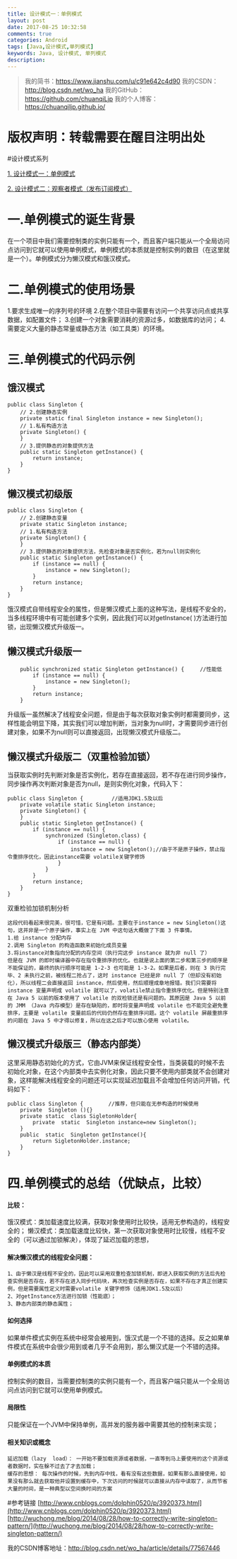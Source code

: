 ```yaml
---
title: 设计模式一：单例模式
layout: post
date: 2017-08-25 10:32:58
comments: true
categories: Android
tags: [Java,设计模式,单列模式]
keywords: Java, 设计模式, 单列模式
description: 
---
```


>我的简书：https://www.jianshu.com/u/c91e642c4d90
我的CSDN：http://blog.csdn.net/wo_ha
我的GitHub：https://github.com/chuanqiLjp
我的个人博客：https://chuanqiljp.github.io/

# 版权声明：转载需要在醒目注明出处

#设计模式系列

[1. 设计模式一：单例模式](http://www.jianshu.com/p/fb3e4ea5be06)

[2. 设计模式二：观察者模式（发布订阅模式）](http://www.jianshu.com/p/f88dca81c56b)



# 一.单例模式的诞生背景
在一个项目中我们需要控制类的实例只能有一个，而且客户端只能从一个全局访问点访问到它就可以使用单例模式，单例模式的本质就是控制实例的数目（在这里就是一个）。单例模式分为懒汉模式和饿汉模式。
# 二.单例模式的使用场景
1.要求生成唯一的序列号的环境
2.在整个项目中需要有访问一个共享访问点或共享数据，如配置文件；
3.创建一个对象需要消耗的资源过多，如数据库的访问；
4.需要定义大量的静态常量或静态方法（如工具类）的环境。
# 三.单例模式的代码示例
## 饿汉模式
```
public class Singleton {
    // 2.创建静态实例
    private static final Singleton instance = new Singleton();
    // 1.私有构造方法
    private Singleton() {
    }
    // 3.提供静态的对象提供方法
    public static Singleton getInstance() {
        return instance;
    }
}
```
## 懒汉模式初级版
```
public class Singleton {
    // 2.创建静态变量
    private static Singleton instance;
    // 1.私有构造方法
    private Singleton() {
    }
    // 3.提供静态的对象提供方法，先检查对象是否实例化，若为null则实例化
    public static Singleton getInstance() {
        if (instance == null) {
            instance = new Singleton();
        }
        return instance;
    }
}
```
饿汉模式自带线程安全的属性，但是懒汉模式上面的这种写法，是线程不安全的，当多线程环境中有可能创建多个实例，因此我们可以对getInstance( )方法进行加锁，出现懒汉模式升级版一。
## 懒汉模式升级版一
```
    public synchronized static Singleton getInstance() {     //性能低
        if (instance == null) {
            instance = new Singleton();
        }
        return instance;
    }
```
升级版一虽然解决了线程安全问题，但是由于每次获取对象实例时都需要同步，这样性能会明显下降，其实我们可以增加判断，当对象为null时，才需要同步进行创建对象，如果不为null则可以直接返回，出现懒汉模式升级版二。
## 懒汉模式升级版二（双重检验加锁）
当获取实例时先判断对象是否实例化，若存在直接返回，若不存在进行同步操作，同步操作再次判断对象是否为null，是则实例化对象，代码入下：
```
public class Singleton {         //适用JDK1.5及以后
    private volatile static Singleton instance;
    private Singleton() {
    }
    public static Singleton getInstance() {
        if (instance == null) {
            synchronized (Singleton.class) {
                if (instance == null) {
                    instance = new Singleton();//由于不是原子操作，禁止指令重排序优化，因此instance需要 volatile关键字修饰
                }
            }
        }
        return instance;
    }
}
```
双重检验加锁机制分析
```
这段代码看起来很完美，很可惜，它是有问题。主要在于instance = new Singleton()这句，这并非是一个原子操作，事实上在 JVM 中这句话大概做了下面 3 件事情。
1.给 instance 分配内存
2.调用 Singleton 的构造函数来初始化成员变量
3.将instance对象指向分配的内存空间（执行完这步 instance 就为非 null 了）
但是在 JVM 的即时编译器中存在指令重排序的优化。也就是说上面的第二步和第三步的顺序是不能保证的，最终的执行顺序可能是 1-2-3 也可能是 1-3-2。如果是后者，则在 3 执行完毕、2 未执行之前，被线程二抢占了，这时 instance 已经是非 null 了（但却没有初始化），所以线程二会直接返回 instance，然后使用，然后顺理成章地报错。我们只需要将 instance 变量声明成 volatile 就可以了，volatile禁止指令重排序优化。但是特别注意在 Java 5 以前的版本使用了 volatile 的双检锁还是有问题的。其原因是 Java 5 以前的 JMM （Java 内存模型）是存在缺陷的，即时将变量声明成 volatile 也不能完全避免重排序，主要是 volatile 变量前后的代码仍然存在重排序问题。这个 volatile 屏蔽重排序的问题在 Java 5 中才得以修复，所以在这之后才可以放心使用 volatile。
```
## 懒汉模式升级版三（静态内部类）
这里采用静态初始化的方式，它由JVM来保证线程安全性，当类装载的时候不去初始化对象，在这个内部类中去实例化对象，因此只要不使用内部类就不会创建对象，这样能解决线程安全的问题还可以实现延迟加载且不会增加任何访问开销，代码如下：
```
public class Singleton {        //推荐，但只能在无参构造的时候使用
    private  Singleton (){}
    private static  class SigletonHolder{
        private  static  Singleton instance=new Singleton();
    }
    public  static  Singleton getInstance(){
        return SigletonHolder.instance;
    }
}
```
# 四.单例模式的总结（优缺点，比较）
#### 比较：
饿汉模式：类加载速度比较满，获取对象使用时比较快，适用无参构造的，线程安全的；
懒汉模式：类加载速度比较快，第一次获取对象使用时比较慢，线程不安全的（可以通过加锁解决），体现了延迟加载的思想，

#### 解决懒汉模式的线程安全问题：
```
1、由于懒汉是线程不安全的，因此可以采用双重检查加锁机制，即进入获取实例的方法后先检查实例是否存在，若不存在进入同步代码块，再次检查实例是否存在，如果不存在才真正创建实例，但是需要属性定义时需要volatile 关键字修饰（适用JDK1.5及以后）
2、对getInstance方法进行加锁（性能底）；
3、静态内部类的静态属性；
```
#### 如何选择
如果单件模式实例在系统中经常会被用到，饿汉式是一个不错的选择。反之如果单件模式在系统中会很少用到或者几乎不会用到，那么懒汉式是一个不错的选择。

#### 单例模式的本质
控制实例的数目，当需要控制类的实例只能有一个，而且客户端只能从一个全局访问点访问到它就可以使用单例模式。
#### 局限性
只能保证在一个JVM中保持单例，高并发的服务器中需要其他的控制来实现；
#### 相关知识或概念
```
延迟加载（lazy  load）： 一开始不要加载资源或者数据，一直等到马上要使用的这个资源或者数据时，实在躲不过去了才去加载；
缓存的思想： 每次操作的时候，先到内存中找，看有没有这些数据，如果有那么直接使用，如果没有那么就去获取他并设置到缓存中，下次访问的时候就可以直接从内存中读取了，从而节省大量的时间，是一种典型以空间换时间的方案
```
#参考链接
[http://www.cnblogs.com/dolphin0520/p/3920373.html](http://www.cnblogs.com/dolphin0520/p/3920373.html)
[http://wuchong.me/blog/2014/08/28/how-to-correctly-write-singleton-pattern/](http://wuchong.me/blog/2014/08/28/how-to-correctly-write-singleton-pattern/)

我的CSDN博客地址：http://blog.csdn.net/wo_ha/article/details/77567446